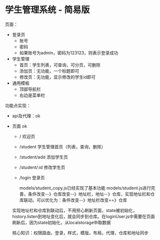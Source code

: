# 学生管理系统 - 简易版

页面：

- 登录页
  - 账号
  - 密码
  - 如果账号为admin，密码为123123，则表示登录成功
- 学生管理
  - 首页：学生列表，可查询，可分页，可删除
  - 添加页：无功能，一个标题即可
  - 修改页：无功能，显示修改的学生id即可
- 通用模板
  - 顶部导航栏
  - 右边是菜单栏


功能点实现：

- api及代理：ok
- 页面  ok
  - /   欢迎页
  - /student    学生管理首页（列表，查询，删除）
  - /student/add    添加学生页
  - /student/:id    修改学生页
  - /login      登录页

    models/student_copy.js已经实现了基本功能 
    models/student.js进行完善，条件改变--》仓库改变--》地址栏，地址--》仓库，实现地址栏和仓库联动。可以优化为：条件改变--》地址栏改变==》仓库

   实现地址栏和仓库到联动后，不用担心刷新页面，state被初始化，  history.listen到地址变化后，就会同步到仓库。在loginUser.js中需要在页面刷新后，因为state初始化，从localstorage中取数据

   核心知识：权限路由，登录，样式，模版，布局，代理，仓库和地址同步